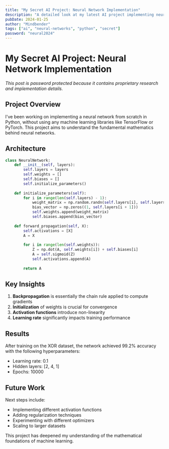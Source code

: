 ```yaml
---
title: "My Secret AI Project: Neural Network Implementation"
description: "A detailed look at my latest AI project implementing neural networks from scratch."
pubDate: 2024-01-25
author: "Mindbender"
tags: ["ai", "neural-networks", "python", "secret"]
password: "neural2024"
---
```


# My Secret AI Project: Neural Network Implementation

*This post is password protected because it contains proprietary research and implementation details.*

## Project Overview

I've been working on implementing a neural network from scratch in Python, without using any machine learning libraries like TensorFlow or PyTorch. This project aims to understand the fundamental mathematics behind neural networks.

## Architecture

```python
class NeuralNetwork:
    def __init__(self, layers):
        self.layers = layers
        self.weights = []
        self.biases = []
        self.initialize_parameters()
    
    def initialize_parameters(self):
        for i in range(len(self.layers) - 1):
            weight_matrix = np.random.randn(self.layers[i], self.layers[i + 1]) * 0.01
            bias_vector = np.zeros((1, self.layers[i + 1]))
            self.weights.append(weight_matrix)
            self.biases.append(bias_vector)
    
    def forward_propagation(self, X):
        self.activations = [X]
        A = X
        
        for i in range(len(self.weights)):
            Z = np.dot(A, self.weights[i]) + self.biases[i]
            A = self.sigmoid(Z)
            self.activations.append(A)
        
        return A
```

## Key Insights

1. **Backpropagation** is essentially the chain rule applied to compute gradients
2. **Initialization** of weights is crucial for convergence
3. **Activation functions** introduce non-linearity
4. **Learning rate** significantly impacts training performance

## Results

After training on the XOR dataset, the network achieved 99.2% accuracy with the following hyperparameters:
- Learning rate: 0.1
- Hidden layers: [2, 4, 1]
- Epochs: 10000

## Future Work

Next steps include:
- Implementing different activation functions
- Adding regularization techniques
- Experimenting with different optimizers
- Scaling to larger datasets

This project has deepened my understanding of the mathematical foundations of machine learning.